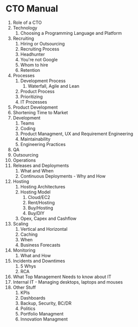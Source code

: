 # CTO Manual #

1. Role of a CTO
2. Technology
	1. Choosing a Programming Language and Platform
3. Recruiting
	1. Hiring or Outsourcing
	2. Recruiting Process
	3. Headhunter
	4. You're not Google
	5. Whom to hire
	6. Retention
4. Processes
	1. Development Process
		1. Waterfall, Agile and Lean
	2. Product Process
	3. Prioritizing
	4. IT Prozesses
5. Product Development
6. Shortening Time to Market
7. Development
	1. Teams
	2. Coding
	3. Product Managment, UX and Requirement Engineering
	4. Maintainability
	5. Engineering Practices
8. QA
9. Outsourcing
10. Operations
11. Releases and Deployments
	1. What and When
	2. Continuous Deployments - Why and How
12. Hosting
	1. Hosting Architectures
	2. Hosting Model
		1. Cloud/EC2
		2. Rent/Hosting
		3. Buy/Hosting
		4. Buy/DIY
	3. Opex, Capex and Cashflow
13. Scaling
	1. Vertical and Horizontal
	2. Caching
	3. When
	4. Business Forecasts
14. Monitoring
	1. What and How
15. Incidents and  Downtimes
	1. 5 Whys
	2. RCA
16. What Top Management Needs to know about IT
17. Internal IT - Managing desktops, laptops and mouses
18. Other Stuff
	1. KPIs
	2. Dashboards
	3. Backup, Security, BC/DR
	4. Politics
	5. Portfolio Managment
	6. Innovation Managment